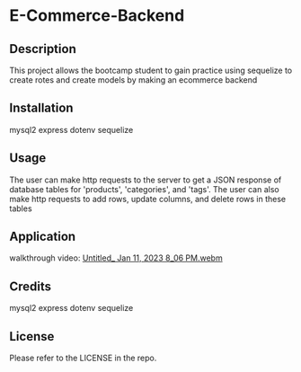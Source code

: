 # E-Commerce-Backend



## Description


This project allows the bootcamp student to gain practice using sequelize to create rotes and create models by making an ecommerce backend


## Installation


mysql2
express
dotenv
sequelize


## Usage


The user can make http requests to the server to get a JSON response of database tables for 'products', 'categories', and 'tags'. The user can also make http requests to add rows, update columns, and delete rows in these tables

## Application

walkthrough video: [Untitled_ Jan 11, 2023 8_06 PM.webm](https://user-images.githubusercontent.com/111660791/211973842-7c4fbc70-8a20-44c3-8398-9181dd3e04c4.webm)



## Credits


mysql2
express
dotenv
sequelize


## License


Please refer to the LICENSE in the repo.
